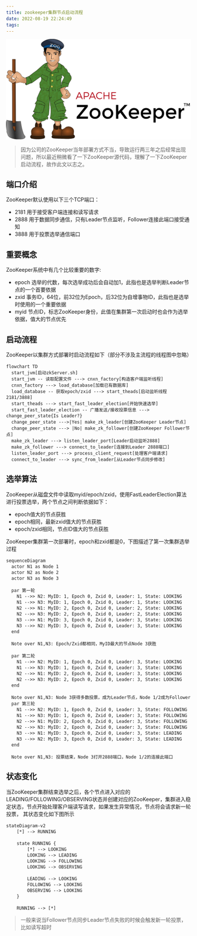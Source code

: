 ```yaml
---
title: zookeeper集群节点启动流程
date: 2022-08-19 22:24:49
tags:
---
```


![Zookeeper](/images/Apache_ZooKeeper_logo.svg)

> 因为公司的ZooKeeper当年部署方式不当，导致运行两三年之后经常出现问题，所以最近稍微看了一下ZooKeeper源代码，理解了一下ZooKeeper启动流程，故作此文以志之。

## 端口介绍

ZooKeeper默认使用以下三个TCP端口：

- 2181 用于接受客户端连接和读写请求
- 2888 用于数据同步通信，只有Leader节点监听，Follower连接此端口接受通知
- 3888 用于投票选举通信端口

## 重要概念

ZooKeeper系统中有几个比较重要的数字:

- epoch 选举的代数，每次选举成功后会自动加1，此指也是选举判断Leader节点的一个首要依据
- zxid 事务ID，64位，前32位为Epoch，后32位为自增事物ID，此指也是选举时使用的一个重要依据
- myid 节点ID，标志ZooKeeper身份，此值在集群第一次启动时也会作为选举依据，值大的节点优先

## 启动流程

ZooKeeper以集群方式部署时启动流程如下（部分不涉及主流程的线程图中忽略）

```mermaid
flowchart TD
  start_jvm[启动zkServer.sh]
  start_jvm -- 读取配置文件 ---> cnxn_factory[构造客户端监听线程]
  cnxn_factory ---> load_database[加载已有数据库]
  load_database -- 获取epoch/zxid ---> start_theads[启动监听线程2181/3888]
  start_theads ---> start_fast_leader_election[开始快速选举]
  start_fast_leader_election -- 广播发送/接收投票信息 ---> change_peer_state{Is Leader?}
  change_peer_state --->|Yes| make_zk_leader[创建ZooKeeper Leader节点]
  change_peer_state ---> |No| make_zk_follower[创建ZooKeeper Follower节点]
  make_zk_leader ---> listen_leader_port[Leader启动监听2888]
  make_zk_follower ---> connect_to_leader[连接到Leader 2888端口]
  listen_leader_port ---> process_client_request[处理客户端请求]
  connect_to_leader ---> sync_from_leader[从Leader节点同步修改]
```

## 选举算法

ZooKeeper从磁盘文件中读取myid/epoch/zxid，使用FastLeaderElection算法进行投票选举，两个节点之间判断依据如下：

- epoch值大的节点获胜
- epoch相同，最新zxid值大的节点获胜
- epoch/zxid相同，节点ID值大的节点获胜

ZooKeeper集群第一次部署时，epoch和zxid都是0，下图描述了第一次集群选举过程

```mermaid
sequenceDiagram
  actor N1 as Node 1
  actor N2 as Node 2
  actor N3 as Node 3

  par 第一轮
    N1 -->> N2: MyID: 1, Epoch 0, Zxid 0, Leader: 1, State: LOOKING
    N1 -->> N3: MyID: 1, Epoch 0, Zxid 0, Leader: 1, State: LOOKING
    N2 -->> N1: MyID: 2, Epoch 0, Zxid 0, Leader: 2, State: LOOKING
    N2 -->> N3: MyID: 2, Epoch 0, Zxid 0, Leader: 2, State: LOOKING
    N3 -->> N1: MyID: 3, Epoch 0, Zxid 0, Leader: 3, State: LOOKING
    N3 -->> N2: MyID: 3, Epoch 0, Zxid 0, Leader: 3, State: LOOKING
  end

  Note over N1,N3: Epoch/Zxid都相同，MyID最大的节点Node 3获胜

  par 第二轮
    N1 -->> N2: MyID: 1, Epoch 0, Zxid 0, Leader: 3, State: LOOKING
    N1 -->> N3: MyID: 1, Epoch 0, Zxid 0, Leader: 3, State: LOOKING
    N2 -->> N1: MyID: 2, Epoch 0, Zxid 0, Leader: 3, State: LOOKING
    N2 -->> N3: MyID: 2, Epoch 0, Zxid 0, Leader: 3, State: LOOKING
  end

  Note over N1,N3: Node 3获得多数投票，成为Leader节点，Node 1/2成为Follower
  par 第三轮
    N1 -->> N2: MyID: 1, Epoch 0, Zxid 0, Leader: 3, State: FOLLOWING
    N1 -->> N3: MyID: 1, Epoch 0, Zxid 0, Leader: 3, State: FOLLOWING
    N2 -->> N1: MyID: 2, Epoch 0, Zxid 0, Leader: 3, State: FOLLOWING
    N2 -->> N3: MyID: 2, Epoch 0, Zxid 0, Leader: 3, State: FOLLOWING
    N3 -->> N1: MyID: 3, Epoch 0, Zxid 0, Leader: 3, State: LEADING
    N3 -->> N2: MyID: 3, Epoch 0, Zxid 0, Leader: 3, State: LEADING
  end

  Note over N1,N3: 投票结束，Node 3打开2888端口，Node 1/2的连接此端口
```

## 状态变化

当ZooKeeper集群结束选举之后，各个节点进入对应的LEADING/FOLLOWING/OBSERVING状态并创建对应的ZooKeeper，集群进入稳定状态，节点开始处理客户端读写请求，如果发生异常情况，节点将会请求新一轮投票，
其状态变化如下图所示

```mermaid
stateDiagram-v2
    [*] --> RUNNING

    state RUNNING {
        [*] --> LOOKING
        LOOKING --> LEADING
        LOOKING --> FOLLOWING
        LOOKING --> OBSERVING

        LEADING --> LOOKING
        FOLLOWING --> LOOKING
        OBSERVING --> LOOKING
    }

    RUNNING --> [*]
```

> 一般来说当Follower节点同步Leader节点失败的时候会触发新一轮投票，比如读写超时